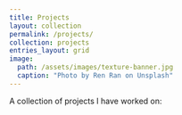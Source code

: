 ```yaml
---
title: Projects
layout: collection
permalink: /projects/
collection: projects
entries_layout: grid
image: 
  path: /assets/images/texture-banner.jpg
  caption: "Photo by Ren Ran on Unsplash"
---
```


A collection of projects I have worked on:
